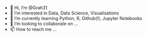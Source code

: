 - 👋 Hi, I’m @Grah31
- 👀 I’m interested in Data, Data Science, Visualisations 
- 🌱 I’m currently learning Python, R, Github(!), Jupyter Notebooks
- 💞️ I’m looking to collaborate on ...
- 📫 How to reach me ...

<!---
Grah31/Grah31 is a ✨ special ✨ repository because its `README.md` (this file) appears on your GitHub profile.
You can click the Preview link to take a look at your changes.
--->
